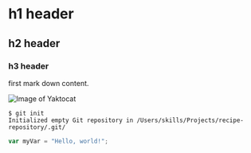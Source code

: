 # h1 header
## h2 header
### h3 header

first mark down content.

![Image of Yaktocat](https://octodex.github.com/images/yaktocat.png "image title")

```
$ git init
Initialized empty Git repository in /Users/skills/Projects/recipe-repository/.git/
```

``` javascript
var myVar = "Hello, world!";
```
